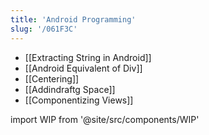 ```yaml
---
title: 'Android Programming'
slug: '/061F3C'
---
```


- [[Extracting String in Android]]
- [[Android Equivalent of Div]]
- [[Centering]]
- [[Addindraftg Space]]
- [[Componentizing Views]]

import WIP from '@site/src/components/WIP'

<WIP />

